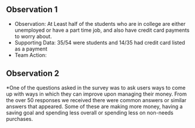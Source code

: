 ## Observation 1
* Observation: At Least half of the students who are in college are either unemployed or have a part time job, and also have credit card payments to worry about.
* Supporting Data: 35/54 were students and 14/35 had credit card listed as a payment  
* Team Action: 

## Observation 2
*One of the questions asked in the survey was to ask users ways to come up with ways in which they can improve upon managing their money. From the over 50 responses we received there were common answers or similar answers that appeared. Some of these are making more money, having a saving goal and spending less overall or spending less on non-needs purchases.  
